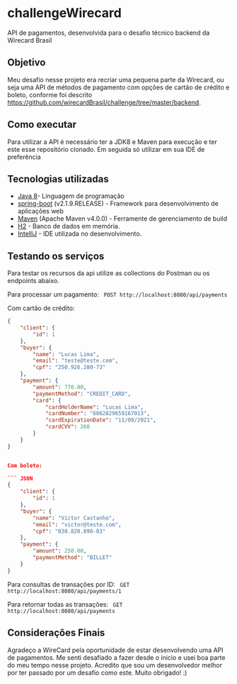 # challengeWirecard
API de pagamentos, desenvolvida para o desafio técnico backend da Wirecard Brasil

## Objetivo
Meu desafio nesse projeto era recriar uma pequena parte da Wirecard, ou seja uma API de métodos de pagamento com opções de cartão de crédito e boleto, conforme foi descrito https://github.com/wirecardBrasil/challenge/tree/master/backend.

## Como executar

Para utilizar a API é necessário ter a JDK8 e Maven para execução e ter este esse repositório clonado.
Em seguida só utilizar em sua IDE de preferência

## Tecnologias utilizadas

- [Java 8](https://www.java.com/pt_BR/download/faq/java8.xml)- Linguagem de programação
- [spring-boot](https://projects.spring.io/spring-boot/) (v2.1.9.RELEASE) - Framework para desenvolvimento de aplicações web
- [Maven](https://maven.apache.org/) (Apache Maven v4.0.0) - Ferramente de gerenciamento de build
- [H2](https://www.h2database.com/html/main.html) - Banco de dados em memória.
- [IntelliJ](https://www.jetbrains.com/idea/) - IDE utilizada no desenvolvimento.

## Testando os serviços
Para testar os recursos da api utilize as collections do Postman ou os endpoints abaixo.

Para processar um pagamento: 
``` POST http://localhost:8080/api/payments```

Com cartão de crédito:

``` JSON 
{
	"client": {
		"id": 1
	},
	"buyer": {
		"name": "Lucas Lima",
		"email": "teste@teste.com",
		"cpf": "250.926.280-73"
	},
	"payment": {
		"amount": 770.00,
		"paymentMethod": "CREDIT_CARD",
		"card": {
			"cardHolderName": "Lucas Lima",
			"cardNumber": "6062829659167013",
			"cardExpirationDate": "11/08/2021",
			"cardCVV": 260
		}
	}
}


Com boleto:

``` JSON 
{
	"client": {
		"id": 1
	},
	"buyer": {
		"name": "Victor Castanho",
		"email": "victor@teste.com",
		"cpf": "030.820.890-03"
	},
	"payment": {
		"amount": 250.00,
		"paymentMethod": "BILLET"
	}
}
 ```
 
 Para consultas de transações por ID:
 ``` GET http://localhost:8080/api/payments/1```
 
 Para retornar todas as transações:
 ``` GET http://localhost:8080/api/payments```
 
 ## Considerações Finais
 
 Agradeço a WireCard pela oportunidade de estar desenvolvendo uma API de pagamentos. Me senti desafiado a fazer desde o inicio e usei boa parte do meu tempo nesse projeto. Acredito que sou um desenvolvedor melhor por ter passado por um desafio como este. Muito obrigado! :)
